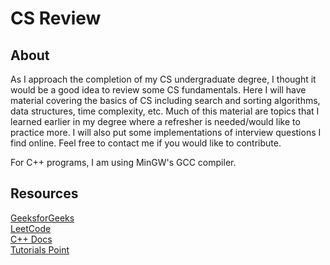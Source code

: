 # CS Review 

## About
As I approach the completion of my CS undergraduate degree, I thought it would be a good idea to review some CS fundamentals. Here I will have material covering the basics of CS including search and sorting algorithms, data structures, time complexity, etc. Much of this material are topics that I learned earlier in my degree where a refresher is needed/would like to practice more. I will also put some implementations of interview questions I find online. Feel free to contact me if you would like to contribute. <br>

For C++ programs, I am using MinGW's GCC compiler. <br>

## Resources
<a href="https://www.geeksforgeeks.org">GeeksforGeeks</a> <br>
<a href="https://leetcode.com/">LeetCode</a> <br>
<a href="https://devdocs.io/cpp/">C++ Docs</a> <br>
<a href="https://www.tutorialspoint.com/index.htm">Tutorials Point</a> <br>

